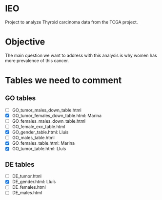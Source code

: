 # IEO
Project to analyze Thyroid carcinoma data from the TCGA project.  
# Objective 
The main question we want to address with this analysis is why women has more prevalence of this cancer.

# Tables we need to comment
## GO tables
- [ ] GO_tumor_males_down_table.html
- [X] GO_tumor_females_down_table.html: Marina
- [ ] GO_females_males_down_table.html
- [ ] GO_female_exc_table.html
- [X] GO_gender_table.html: Lluis
- [ ] GO_males_table.html
- [X] GO_females_table.html: Marina
- [X] GO_tumor_table.html:  Lluís

## DE tables
- [ ] DE_tumor.html
- [X] DE_gender.html: Lluís
- [ ] DE_females.html
- [ ] DE_males.html